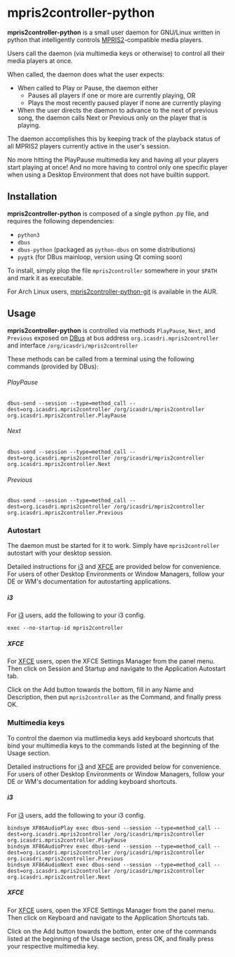 # mpris2controller-python
**mpris2controller-python** is a small user daemon for GNU/Linux written in python that intelligently controls [MPRIS2](http://specifications.freedesktop.org/mpris-spec/latest/)-compatible media players.

Users call the daemon (via multimedia keys or otherwise) to control all their media players at once.

When called, the daemon does what the user expects:
* When called to Play or Pause, the daemon either
	* Pauses all players if one or more are currently playing, OR
    * Plays the most recently paused player if none are currently playing
* When the user directs the daemon to advance to the next of previous song, the daemon calls Next or Previous only on the player that is playing.

The daemon accomplishes this by keeping track of the playback status of all MPRIS2 players currently active in the user's session.

No more hitting the PlayPause multimedia key and having all your players start playing at once! And no more having to control only one specific player when using a Desktop Environment that does not have builtin support.

## Installation
**mpris2controller-python** is composed of a single python .py file, and requires the following dependencies:
* `python3`
* `dbus`
* `dbus-python` (packaged as `python-dbus` on some distributions)
* `pygtk` (for DBus mainloop, version using Qt coming soon)

To install, simply plop the file `mpris2controller` somewhere in your `$PATH` and mark it as executable.

For Arch Linux users, [mpris2controller-python-git](https://aur.archlinux.org/packages/mpris2controller-python-git/) is available in the AUR.

## Usage
**mpris2controller-python** is controlled via methods `PlayPause`, `Next`, and `Previous` exposed on [DBus](http://www.freedesktop.org/wiki/Software/dbus/) at bus address `org.icasdri.mpris2controller` and interface `/org/icasdri/mpris2controller`

These methods can be called from a terminal using the following commands (provided by DBus):

###### PlayPause
	dbus-send --session --type=method_call --dest=org.icasdri.mpris2controller /org/icasdri/mpris2controller org.icasdri.mpris2controller.PlayPause

###### Next
	dbus-send --session --type=method_call --dest=org.icasdri.mpris2controller /org/icasdri/mpris2controller org.icasdri.mpris2controller.Next

###### Previous
	dbus-send --session --type=method_call --dest=org.icasdri.mpris2controller /org/icasdri/mpris2controller org.icasdri.mpris2controller.Previous

### Autostart

The daemon must be started for it to work. Simply have `mpris2controller` autostart with your desktop session.

Detailed instructions for [i3](http://i3wm.org) and [XFCE](http://xfce.org) are provided below for convenience. For users of other Desktop Environments or Window Managers, follow your DE or WM's documentation for autostarting applications.

##### i3
For [i3](http://i3wm.org) users, add the following to your i3 config.

	exec --no-startup-id mpris2controller

##### XFCE
For [XFCE](http://xfce.org) users, open the XFCE Settings Manager from the panel menu. Then click on Session and Startup and navigate to the Application Autostart tab.

Click on the Add button towards the bottom, fill in any Name and Description, then put `mpris2controller` as the Command, and finally press OK.

### Multimedia keys

To control the daemon via mutlimedia keys add keyboard shortcuts that bind your multimedia keys to the commands listed at the beginning of the Usage section. 

Detailed instructions for [i3](http://i3wm.org) and [XFCE](http://xfce.org) are provided below for convenience. For users of other Desktop Environments or Window Managers, follow your DE or WM's documentation for adding keyboard shortcuts.

##### i3
For [i3](http://i3wm.org) users, add the following to your i3 config.

	bindsym XF86AudioPlay exec dbus-send --session --type=method_call --dest=org.icasdri.mpris2controller /org/icasdri/mpris2controller org.icasdri.mpris2controller.PlayPause
    bindsym XF86AudioPrev exec dbus-send --session --type=method_call --dest=org.icasdri.mpris2controller /org/icasdri/mpris2controller org.icasdri.mpris2controller.Previous
    bindsym XF86AudioNext exec dbus-send --session --type=method_call --dest=org.icasdri.mpris2controller /org/icasdri/mpris2controller org.icasdri.mpris2controller.Next

##### XFCE
For [XFCE](http://xfce.org) users, open the XFCE Settings Manager from the panel menu. Then click on Keyboard and navigate to the Application Shortcuts tab.

Click on the Add button towards the bottom, enter one of the commands listed at the beginning of the Usage section, press OK, and finally press your respective multimedia key.